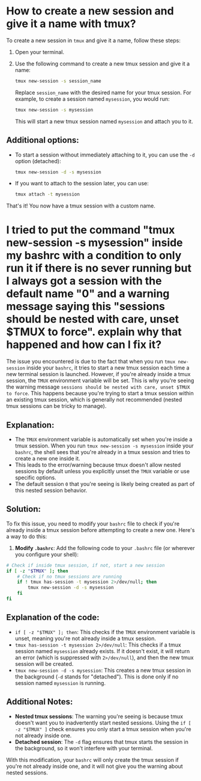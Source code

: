 # How to create a new session and give it a name with tmux?

To create a new session in `tmux` and give it a name, follow these steps:

1. Open your terminal.
2. Use the following command to create a new tmux session and give it a name:

   ```bash
   tmux new-session -s session_name
   ```

   Replace `session_name` with the desired name for your tmux session. For
   example, to create a session named `mysession`, you would run:

   ```bash
   tmux new-session -s mysession
   ```

   This will start a new tmux session named `mysession` and attach you to it.

## Additional options:

- To start a session without immediately attaching to it, you can use the `-d`
  option (detached):

  ```bash
  tmux new-session -d -s mysession
  ```

- If you want to attach to the session later, you can use:

  ```bash
  tmux attach -t mysession
  ```

That's it! You now have a tmux session with a custom name.

# I tried to put the command "tmux new-session -s mysession" inside my bashrc with a condition to only run it if there is no sever running but I always got a session with the default name "0" and a warning message saying this "sessions should be nested with care, unset $TMUX to force". explain why that happened and how can I fix it?

The issue you encountered is due to the fact that when you run `tmux
new-session` inside your `bashrc`, it tries to start a new tmux session each
time a new terminal session is launched. However, if you're already inside a
tmux session, the `TMUX` environment variable will be set. This is why you're
seeing the warning message `sessions should be nested with care, unset $TMUX to
force`. This happens because you're trying to start a tmux session within an
existing tmux session, which is generally not recommended (nested tmux sessions
can be tricky to manage).

## Explanation:

- The `TMUX` environment variable is automatically set when you're inside a
  tmux session. When you run `tmux new-session -s mysession` inside your
  `bashrc`, the shell sees that you're already in a tmux session and tries to
  create a new one inside it.
- This leads to the error/warning because tmux doesn't allow nested sessions by
  default unless you explicitly unset the `TMUX` variable or use specific
  options.
- The default session `0` that you're seeing is likely being created as part of
  this nested session behavior.

## Solution:

To fix this issue, you need to modify your `bashrc` file to check if you're
already inside a tmux session before attempting to create a new one. Here's a
way to do this:

1. **Modify `.bashrc`**: Add the following code to your `.bashrc` file (or
   wherever you configure your shell):

```bash
# Check if inside tmux session, if not, start a new session
if [ -z "$TMUX" ]; then
    # Check if no tmux sessions are running
    if ! tmux has-session -t mysession 2>/dev/null; then
        tmux new-session -d -s mysession
    fi
fi
```

## Explanation of the code:

- `if [ -z "$TMUX" ]; then`: This checks if the `TMUX` environment variable is
  unset, meaning you're not already inside a tmux session.
- `tmux has-session -t mysession 2>/dev/null`: This checks if a tmux session
  named `mysession` already exists. If it doesn't exist, it will return an error
  (which is suppressed with `2>/dev/null`), and then the new tmux session will be
  created.
- `tmux new-session -d -s mysession`: This creates a new tmux session in the
  background (`-d` stands for "detached"). This is done only if no session named
  `mysession` is running.

## Additional Notes:

- **Nested tmux sessions**: The warning you're seeing is because tmux doesn't
  want you to inadvertently start nested sessions. Using the `if [ -z "$TMUX" ]`
  check ensures you only start a tmux session when you're not already inside one.
- **Detached session**: The `-d` flag ensures that tmux starts the session in
  the background, so it won't interfere with your terminal.

With this modification, your `bashrc` will only create the tmux session if
you're not already inside one, and it will not give you the warning about
nested sessions.
